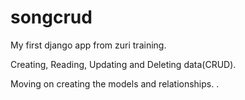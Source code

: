# songcrud
My first django app from zuri training.

Creating, Reading, Updating and Deleting data(CRUD).

Moving on creating the models and relationships. . 
